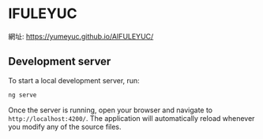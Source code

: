 # IFULEYUC

網址: https://yumeyuc.github.io/AIFULEYUC/

## Development server

To start a local development server, run:

```bash
ng serve
```

Once the server is running, open your browser and navigate to `http://localhost:4200/`. The application will automatically reload whenever you modify any of the source files.

